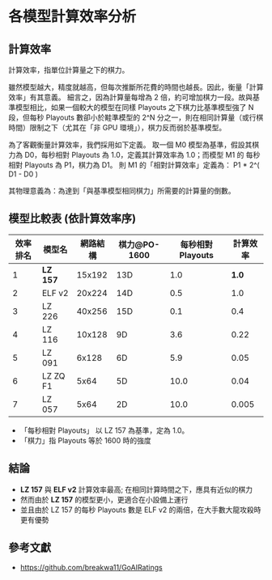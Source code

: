 ﻿# 各模型計算效率分析

## 計算效率
計算效率，指單位計算量之下的棋力。

雖然模型越大，精度就越高，但每次推斷所花費的時間也越長。因此，衡量「計算效率」有其意義。
細言之，因為計算量每增為 2 倍，約可增加棋力一段。故與基準模型相比，如果一個較大的模型在同樣 Playouts 之下棋力比基準模型強了 N 段，但每秒 Playouts 數卻小於黊準模型的 2^N 分之一，則在相同計算量（或行棋時間）限制之下（尤其在「非 GPU 環境」），棋力反而弱於基準模型。

為了客觀衡量計算效率，我們採用如下定義。
取一個 M0 模型為基準，假設其棋力為 D0，每秒相對 Playouts 為 1.0，定義其計算效率為 1.0；而模型 M1 的 每秒相對 Playouts 為 P1，棋力為 D1。
則 M1 的「相對計算效率」定義為： P1 * 2^( D1 - D0 ) 

其物理意義為：為達到「與基準模型相同棋力」所需要的計算量的倒數。

## 模型比較表 (依計算效率序)
| 效率排名 | 模型名 | 網路結構 | 棋力@PO-1600 |  每秒相對 Playouts | 計算效率 |
| --- | --- | --------- | --- | ------------- | --- | 
|1| **LZ 157**| 15x192 | 13D | 1.0 |**1.0**|
|2 | ELF v2 | 20x224 | 14D |  0.5 | 1.0 |
|3 | LZ 226 | 40x256 | 15D | 0.1 | 0.4|
|4 | LZ 116 | 10x128 | 9D | 3.6 | 0.22|
|5 | LZ 091 | 6x128 | 6D | 5.9 | 0.05|
|6 | LZ ZQ F1 | 5x64 | 5D | 10.0 | 0.04|
|7 | LZ 057 | 5x64 | 2D | 10.0 | 0.005|

- 「每秒相對 Playouts」 以 LZ 157 為基準，定為 1.0。
- 「棋力」指 Playouts 等於 1600 時的強度

## 結論
- **LZ 157** 與 **ELF v2** 計算效率最高; 在相同計算時間之下，應具有近似的棋力
- 然而由於 **LZ 157** 的模型更小，更適合在小設備上運行
- 並且由於 LZ 157 的每秒 Playouts 數是 ELF v2 的兩倍，在大手數大龍攻殺時更有優勢

## 參考文獻
- https://github.com/breakwa11/GoAIRatings
